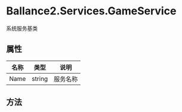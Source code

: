 ﻿# Ballance2.Services.GameService 
系统服务基类

## 属性

|名称|类型|说明|
|---|---|---|
|Name|string |服务名称|

## 方法


